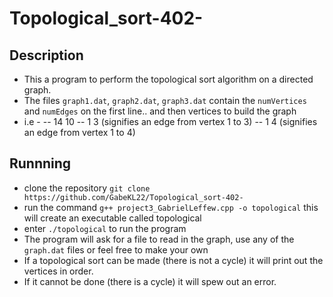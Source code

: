 # Topological_sort-402-
## Description
- This a program to perform the topological sort algorithm on a directed graph.
- The files `graph1.dat`, `graph2.dat`, `graph3.dat` contain the `numVertices` and `numEdges` on the first line.. and then vertices to build the graph
- i.e - 
-- 14 10
-- 1 3 (signifies an edge from vertex 1 to 3)
-- 1 4 (signifies an edge from vertex 1 to 4)
## Runnning
- clone the repository `git clone https://github.com/GabeKL22/Topological_sort-402-`
- run the command `g++ project3_GabrielLeffew.cpp -o topological` this will create an executable called topological
- enter `./topological` to run the program
- The program will ask for a file to read in the graph, use any of the `graph.dat` files or feel free to make your own
- If a topological sort can be made (there is not a cycle) it will print out the vertices in order. 
- If it cannot be done (there is a cycle) it will spew out an error. 
